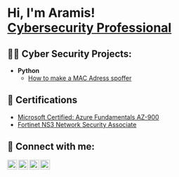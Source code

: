 <h1>Hi, I'm Aramis! <br/><a href="https://www.linkedin.com/in/aramis-valdes/">Cybersecurity Professional</a></h1>

<h2>👨‍💻 Cyber Security Projects:</h2>

- <b>Python</b>
  - [How to make a MAC Adress spoffer](https://github.com/)

<h2>📄 Certifications</h2>

- [Microsoft Certified: Azure Fundamentals AZ-900](https://www.credly.com/badges/9bfdec45-e23b-431c-b6b8-9e9829f8f4ff?)
- [Fortinet NS3 Network Security Associate](https://www.linkedin.com/embed/feed/update/urn:li:ugcPost:6907088603403714560?)

<h2> 🤳 Connect with me:</h2>

[<img align="left" alt="AramisValdes | YouTube" width="22px" src="https://cdn.jsdelivr.net/npm/simple-icons@v3/icons/youtube.svg" />][youtube]
[<img align="left" alt="AramisValdes | Twitter" width="22px" src="https://cdn.jsdelivr.net/npm/simple-icons@v3/icons/twitter.svg" />][twitter]
[<img align="left" alt="AramisValdes | LinkedIn" width="22px" src="https://cdn.jsdelivr.net/npm/simple-icons@v3/icons/linkedin.svg" />][linkedin]
[<img align="left" alt="AramisValdes | Instagram" width="22px" src="https://cdn.jsdelivr.net/npm/simple-icons@v3/icons/instagram.svg" />][instagram]

[twitter]: https://twitter.com/
[youtube]: https://www.youtube.com/c/
[instagram]: https://www.instagram.com/
[linkedin]: https://www.linkedin.com/in/aramis-valdes/

<!---
AramisValdes/AramisValdes is a ✨ special ✨ repository because its `README.md` (this file) appears on your GitHub profile.
You can click the Preview link to take a look at your changes.
--->
